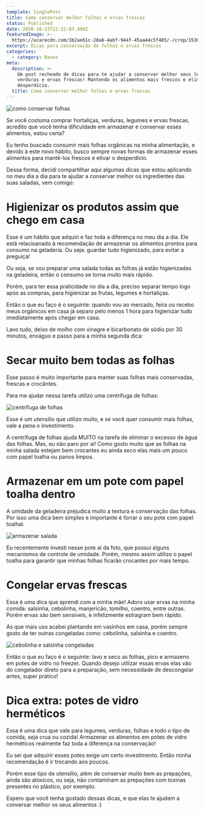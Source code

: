 ```yaml
---
template: SinglePost
title: Como conservar melhor folhas e ervas frescas
status: Published
date: 2020-10-23T22:31:07.496Z
featuredImage: >-
  https://ucarecdn.com/1b2ae61c-28a6-4abf-944f-45aa44c5f405/-/crop/1536x1024/0,488/-/preview/
excerpt: Dicas para conservação de folhas e ervas frescas
categories:
  - category: Bases
meta:
  description: >-
    Um post recheado de dicas para te ajudar a conservar melhor seus legumes,
    verduras e ervas frescas! Mantendo os alimentos mais frescos e eliminando o
    desperdício.
  title: Como conservar melhor folhas e ervas frescas
---
```





![como conservar folhas](https://ucarecdn.com/1d3a7d34-8c76-408f-aae5-cd93dd1416be/-/crop/1536x1386/0,205/-/preview/)

Se você costuma comprar hortaliças, verduras, legumes e ervas frescas, acredito que você tenha dificuldade em armazenar e conservar esses alimentos, estou certa?

Eu tenho buscado consumir mais folhas orgânicas na minha alimentação, e devido à este novo hábito, busco sempre novas formas de armazenar esses alimentos para mantê-los frescos e etivar o desperdício.

Dessa forma, decidi compartilhar aqui algumas dicas que estou aplicando no meu dia a dia para te ajudar a conservar melhor os ingredientes das suas saladas, vem comigo:

# Higienizar os produtos assim que chego em casa

Esse é um hábito que adquiri e faz toda a diferença no meu dia a dia. Ele está relacioanado à recomendação de armazenar os alimentos prontos para consumo na geladeria. Ou seja: guardar tudo higienizado, para evitar a preguiça! 

Ou seja, se vou preparar uma salada todas as folhas já estão higienizadas na geladeira, então o consumo se torna muito mais rápido.

Porém, para ter essa praticidade no dia a dia, preciso separar tempo logo após as compras, para higienizar as frutas, legumes e hortaliças.

Então o que eu faço é o seguinte: quando vou ao mercado, feira ou recebo meus orgânicos em casa já separo pelo menos 1 hora para higienizar tudo imediatamente após chegar em casa.

Lavo tudo, deixo de molho com vinagre e bicarbonato de sódio por 30 minutos, enxáguo e passo para a minha segunda dica:

# Secar muito bem todas as folhas

Esse passo é muito importante para manter suas folhas mais conservadas, frescas e crocântes.

Para me ajudar nessa tarefa utilizo uma centrífuga de folhas:

![centrífuga de folhas](https://ucarecdn.com/aa48dc61-335a-4cde-807f-b3811188226d/-/crop/1536x1628/0,0/-/preview/)

 Esse é um utensílio que utilizo muito, e se você quer consumir mais folhas, vale a pena o investimento.

A centrífuga de folhas ajuda MUITO na tarefa de eliminar o excesso de água das folhas. Mas, eu não paro por aí! Como gosto muito que as folhas na minha salada estejam bem crocantes eu ainda seco elas mais um pouco com papel toalha ou panos limpos.

# Armazenar em um pote com papel toalha dentro

A umidade da geladeira prejudica muito a textura e conservação das folhas. Por isso uma dica bem simples e importante é forrar o seu pote com papel toalhal.

![armazenar salada](https://ucarecdn.com/55c099a7-b89e-4a0a-8bbb-bb281a1256ff/)

Eu recentemente investi nesse pote aí da foto, que possui alguns mecanismos de controle de umidade. Porém, mesmo assim utilizo o papel toalha para garantir que minhas folhas ficarão crocantes por mais tempo.

# Congelar ervas frescas

Essa é uma dica que aprendi com a minha mãe! Adoro usar ervas na minha comida: salsinha, cebolinha, manjericão, tomilho, coentro, entre outras. Porém ervas são bem sensíveis, e infelizmente estragram bem rápido. 

As que mais uso acabei plantando em vasinhos em casa, porém sempre gosto de ter outras congeladas como: cebolinha, salsinha e coentro.

![cebolinha e salsinha congeladas](https://ucarecdn.com/afbd808e-9ee5-4d40-af91-27189b4a74cd/-/crop/1536x1602/0,383/-/preview/)

Então o que eu faço é o seguinte: lavo e seco as folhas, pico e armazeno em potes de vidro no freezer. Quando desejo utilizar essas ervas elas vão do congelador direto para a preparação, sem necessidade de descongelar antes, super prático!

# Dica extra: potes de vidro herméticos

Essa é uma dica que vale para legumes, verduras, folhas e todo o tipo de comida, seja crua ou cozida! Armazenar os alimentos em potes de vidro herméticos realmente faz toda a diferença na conservação!

Eu sei que adquirir esses potes exige um certo investimento. Então minha recomendação é ir trocando aos poucos.

Porém esse tipo de utensílio, além de conservar muito bem as prepações, ainda são atóxicos, ou seja, não contaminam as prepações com toxinas presentes no plástico, por exemplo.

Espero que você tenha gostado dessas dicas, e que elas te ajudem a conversar melhor os seus alimentos :)

